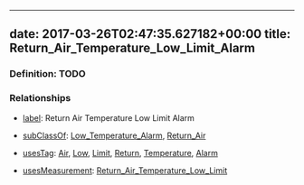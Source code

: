 
---
date: 2017-03-26T02:47:35.627182+00:00
title: Return_Air_Temperature_Low_Limit_Alarm
---
### Definition: TODO

### Relationships

* [label](http://www.w3.org/2000/01/rdf-schema#label): Return Air Temperature Low Limit Alarm

* [subClassOf](http://www.w3.org/2000/01/rdf-schema#subClassOf): [Low_Temperature_Alarm](https://brickschema.org/schema/1.0/Brick#Low_Temperature_Alarm), [Return_Air](https://brickschema.org/schema/1.0/Brick#Return_Air)

* [usesTag](https://brickschema.org/schema/1.0/BrickFrame#usesTag): [Air](https://brickschema.org/schema/1.0/BrickTag#Air), [Low](https://brickschema.org/schema/1.0/BrickTag#Low), [Limit](https://brickschema.org/schema/1.0/BrickTag#Limit), [Return](https://brickschema.org/schema/1.0/BrickTag#Return), [Temperature](https://brickschema.org/schema/1.0/BrickTag#Temperature), [Alarm](https://brickschema.org/schema/1.0/BrickTag#Alarm)

* [usesMeasurement](https://brickschema.org/schema/1.0/BrickFrame#usesMeasurement): [Return_Air_Temperature_Low_Limit](https://brickschema.org/schema/1.0/Brick#Return_Air_Temperature_Low_Limit)
